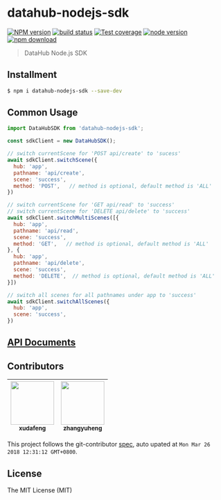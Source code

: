 # datahub-nodejs-sdk

[![NPM version][npm-image]][npm-url]
[![build status][travis-image]][travis-url]
[![Test coverage][codecov-image]][codecov-url]
[![node version][node-image]][node-url]
[![npm download][download-image]][download-url]

[npm-image]: https://img.shields.io/npm/v/datahub-nodejs-sdk.svg?style=flat-square
[npm-url]: https://npmjs.org/package/datahub-nodejs-sdk
[travis-image]: https://img.shields.io/travis/macacajs/datahub-nodejs-sdk.svg?style=flat-square
[travis-url]: https://travis-ci.org/macacajs/datahub-nodejs-sdk
[codecov-image]: https://img.shields.io/codecov/c/github/macacajs/datahub-nodejs-sdk.svg?style=flat-square
[codecov-url]: https://codecov.io/gh/macacajs/datahub-nodejs-sdk/branch/master
[node-image]: https://img.shields.io/badge/node.js-%3E=_8-green.svg?style=flat-square
[node-url]: http://nodejs.org/download/
[download-image]: https://img.shields.io/npm/dm/datahub-nodejs-sdk.svg?style=flat-square
[download-url]: https://npmjs.org/package/datahub-nodejs-sdk

> DataHub Node.js SDK

## Installment

```bash
$ npm i datahub-nodejs-sdk --save-dev
```

## Common Usage

```javascript
import DataHubSDK from 'datahub-nodejs-sdk';

const sdkClient = new DataHubSDK();

// switch currentScene for 'POST api/create' to 'sucess'
await sdkClient.switchScene({
  hub: 'app',
  pathname: 'api/create',
  scene: 'success',
  method: 'POST',   // method is optional, default method is 'ALL'
})

// switch currentScene for 'GET api/read' to 'success'
// switch currentScene for 'DELETE api/delete' to 'success'
await sdkClient.switchMultiScenes([{
  hub: 'app',
  pathname: 'api/read',
  scene: 'success',
  method: 'GET',   // method is optional, default method is 'ALL'
}, {
  hub: 'app',
  pathname: 'api/delete',
  scene: 'success',
  method: 'DELETE',  // method is optional, default method is 'ALL'
}])

// switch all scenes for all pathnames under app to 'success'
await sdkClient.switchAllScenes({
  hub: 'app',
  scene: 'success',
})
```

## [API Documents](//macacajs.github.io/datahub-nodejs-sdk/)

<!-- GITCONTRIBUTOR_START -->

## Contributors

|[<img src="https://avatars1.githubusercontent.com/u/1011681?v=4" width="100px;"/><br/><sub><b>xudafeng</b></sub>](https://github.com/xudafeng)<br/>|[<img src="https://avatars1.githubusercontent.com/u/2139038?v=4" width="100px;"/><br/><sub><b>zhangyuheng</b></sub>](https://github.com/zhangyuheng)<br/>
| :---: | :---: |


This project follows the git-contributor [spec](https://github.com/xudafeng/git-contributor), auto upated at `Mon Mar 26 2018 12:31:12 GMT+0800`.

<!-- GITCONTRIBUTOR_END -->

## License

The MIT License (MIT)
